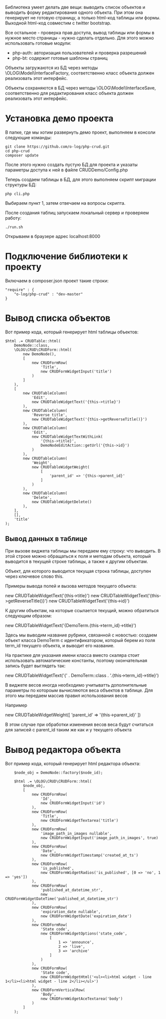 Библиотека умеет делать две вещи: выводить список объектов и выводить форму редактирования одного объекта. При этом она генерирует не готовую страницу, а только html-код таблицы или формы. Выходной html-код совместим с twitter bootstrap.

Все остальное - проверка прав доступа, вывод таблицы или формы в нужное место страницы - нужно сделать отдельно. Для этого можно использовать готовые модули:
- php-auth: авторизация пользователей и проверка разрешений
- php-bt: содержит готовые шаблоны страниц

Объекты загружаются из БД через методы \OLOG\Model\InterfaceFactory, соответственно класс объекта должен реализовать этот интерфейс.

Объекты сохраняются в БД через методы \OLOG\Model\InterfaceSave, соответственно для редактирования класс объекта должен реализовать этот интерфейс.

# Установка демо проекта

В папке, где мы хотим развернуть демо проект, выполняем в консоли следующие команды:

    git clone https://github.com/o-log/php-crud.git
    cd php-crud
    composer update
    
После этого нужно создать пустую БД для проекта и указаты параметры доступа к ней в файле CRUDDemo/Config.php

Теперь создаем таблицы в БД, для этого выполняем скрипт миграции структуры БД:

    php cli.php
    
Выбираем пункт 1, затем отвечаем на вопросы скрипта.

После создания таблиц запускаем локальный сервер и проверяем работу:

    ./run.sh
    
Открываем в браузере адрес localhost:8000

# Подключение библиотеки к проекту

Включаем в composer.json проект такие строки:

	"require" : {
		"o-log/php-crud" : "dev-master"
    }

# Вывод списка объектов

Вот пример кода, который генерирует html таблицы объектов:

    $html .= CRUDTable::html(
        DemoNode::class,
        \OLOG\CRUD\CRUDForm::html(
            new DemoNode(),
            [
                new CRUDFormRow(
                    'Title',
                    new CRUDFormWidgetInput('title')
                )
            ]
        ),
        [
            new CRUDTableColumn(
                'Edit',
                new CRUDTableWidgetText('{this->title}')
            ),
            new CRUDTableColumn(
                'Reverse title',
                new CRUDTableWidgetText('{this->getReverseTitle()}')
            ),
            new CRUDTableColumn(
                'Edit',
                new CRUDTableWidgetTextWithLink(
                    '{this->title}',
                    DemoNodeEditAction::getUrl('{this->id}')
                )
            ),
            new CRUDTableColumn(
                'Weight',
                new CRUDTableWidgetWeight(
                    [
                        'parent_id' => '{this->parent_id}'
                    ]
                )
            ),
            new CRUDTableColumn(
                'Delete',
                new CRUDTableWidgetDelete()
            ),
        ],
        [],
        'title'
    );

## Вывод данных в таблице

При вызове виджета таблицы мы передаем ему строку: что выводить. В этой строке можно обращаться к поля и методам объекта, который выводится в текущей строке таблицы, а также к другим объектам.

Объект, для которого выводится текущая строка таблицы, доступен через ключевое слово this.

Примеры вывода полей и вызова методов текущего объекта:

new CRUDTableWidgetText('{this->title}')
new CRUDTableWidgetText('{this->getReverseTitle()}')
new CRUDTableWidgetText('{this->id}')

К другим объектам, на которые ссылается текущий, можно обратиться следующим образом:

new CRUDTableWidgetText('{DemoTerm.{this->term_id}->title}')

Здесь мы выводим название рубрики, связанной с новостью: создаем объект класса DemoTerm с идентификатором, который берем из поля term_id текущего объекта, и выводит его название.

На практике для указания имени класса вместо скаляра стоит использовать автоматические константы, поэтому окончательная запись будет выглядеть так:

new CRUDTableWidgetText('{' . DemoTerm::class . '.{this->term_id}->title}')

В виджете весов иногда необходимо учитыватть дополнительные параметры по котороым вычисляются веса объектов
 в таблице. Для этого мы передаем массив правил использования весов

Например

new CRUDTableWidgetWeight([ 'parent_id' => '{this->parent_id}' ]) 

В этом случае при обработки изменения весов веса будут считаться для записей с parent_id  таким же как и у текущего объекта 
     
 
# Вывод редактора объекта

Вот пример кода, который генерирует html редактора объекта:

        $node_obj = DemoNode::factory($node_id);

        $html .= \OLOG\CRUD\CRUDForm::html(
            $node_obj,
            [
                new CRUDFormRow(
                    'Id',
                    new CRUDFormWidgetInput('id')
                ),
                new CRUDFormRow(
                    'Title',
                    new CRUDFormWidgetTextarea('title')
                ),
                new CRUDFormRow(
                    'image_path_in_images nullable',
                    new CRUDFormWidgetInput('image_path_in_images', true)
                ),
                new CRUDFormRow(
                    'Date',
                    new CRUDFormWidgetTimestamp('created_at_ts')
                ),
                new CRUDFormRow(
                    'is_published',
                    new CRUDFormWidgetRadios('is_published', [0 => 'no', 1 => 'yes'])
                ),
                new CRUDFormRow(
                    'published_at_datetime_str',
                    new CRUDFormWidgetDateTime('published_at_datetime_str')
                ),
                new CRUDFormRow(
                    'expiration_date nullable',
                    new CRUDFormWidgetDate('expiration_date')
                ),
                new CRUDFormRow(
                    'State code',
                    new CRUDFormWidgetOptions('state_code',
                        [
                            1 => 'announce',
                            2 => 'live',
                            3 => 'archive'
                        ]
                    )
                ),
                new CRUDFormRow(
                    'State code',
                    new CRUDFormWidgetHtml('<ul><li>html widget - line 1</li><li>html widget - line 2</li></ul>')
                ),
                new CRUDFormVerticalRow(
                    'Body',
                    new CRUDFormWidgetAceTextarea('body')
                )
            ]
        );



